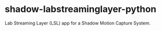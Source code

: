 # shadow-labstreaminglayer-python
Lab Streaming Layer (LSL) app for a Shadow Motion Capture System.
